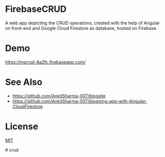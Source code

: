 # FirebaseCRUD

A web app depicting the CRUD operations, created with the help of Angular on front-end and Google Cloud Firestore as database, hosted on Firebase.

# Demo

https://ngcrud-8a2fc.firebaseapp.com/

# See Also

- https://github.com/AnkitSharma-007/blogsite
- https://github.com/AnkitSharma-007/blogging-app-with-Angular-CloudFirestore

# License

[MIT](https://github.com/AnkitSharma-007/angular-firebase-crud/blob/master/LICENSE)


#   c r u d  
 